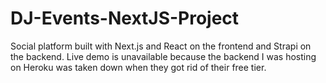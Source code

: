 # DJ-Events-NextJS-Project

Social platform built with Next.js and React on the frontend and Strapi on the backend. 
Live demo is unavailable because the backend I was hosting on Heroku was taken down when they got rid of their free tier.
